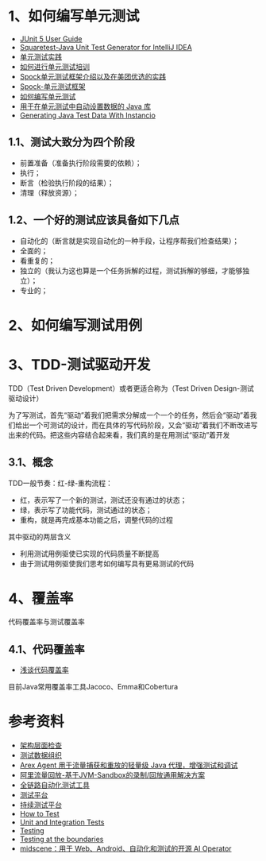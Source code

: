 # 1、如何编写单元测试

- [JUnit 5 User Guide](https://junit.org/junit5/docs/current/user-guide/)
- [Squaretest-Java Unit Test Generator for IntelliJ IDEA](https://squaretest.com/)
- [单元测试实践](https://superproxy.github.io/docs/unit_test/index.html)
- [如何进行单元测试培训](https://mp.weixin.qq.com/s/wzGxqNv58Zig9_Izi3VhDg)
- [Spock单元测试框架介绍以及在美团优选的实践](https://tech.meituan.com/2021/08/06/spock-practice-in-meituan.html)
- [Spock-单元测试框架](https://spockframework.org/)
- [如何编写单元测试](https://developer.aliyun.com/article/783992)
- [用于在单元测试中自动设置数据的 Java 库](https://www.instancio.org/)
- [Generating Java Test Data With Instancio](https://rieckpil.de/generating-java-test-data-with-instancio/)

## 1.1、测试大致分为四个阶段

- 前置准备（准备执行阶段需要的依赖）；
- 执行；
- 断言（检验执行阶段的结果）；
- 清理（释放资源）；

## 1.2、一个好的测试应该具备如下几点

- 自动化的（断言就是实现自动化的一种手段，让程序帮我们检查结果）；
- 全面的；
- 看重复的；
- 独立的（我认为这也算是一个任务拆解的过程，测试拆解的够细，才能够独立）；
- 专业的；

# 2、如何编写测试用例

# 3、TDD-测试驱动开发

TDD（Test Driven Development）或者更适合称为（Test Driven Design-测试驱动设计）

为了写测试，首先“驱动”着我们把需求分解成一个一个的任务，然后会“驱动”着我们给出一个可测试的设计，而在具体的写代码阶段，又会“驱动”着我们不断改进写出来的代码。把这些内容结合起来看，我们真的是在用测试“驱动”着开发

## 3.1、概念

TDD一般节奏：红-绿-重构流程：
- 红，表示写了一个新的测试，测试还没有通过的状态；
- 绿，表示写了功能代码，测试通过的状态；
- 重构，就是再完成基本功能之后，调整代码的过程

其中驱动的两层含义
- 利用测试用例驱使已实现的代码质量不断提高
- 由于测试用例驱使我们思考如何编写具有更易测试的代码

# 4、覆盖率

代码覆盖率与测试覆盖率

## 4.1、代码覆盖率

- [浅谈代码覆盖率](https://tech.youzan.com/code-coverage/)

目前Java常用覆盖率工具Jacoco、Emma和Cobertura



# 参考资料

- [架构层面检查](https://www.archunit.org/)
- [测试数据组织](https://github.com/dreamhead/object-bot)
- [Arex Agent 用于流量捕获和重放的轻量级 Java 代理，增强测试和调试](https://github.com/arextest/arex-agent-java)
- [阿里流量回放-基于JVM-Sandbox的录制/回放通用解决方案](https://github.com/alibaba/jvm-sandbox-repeater)
- [全链路自动化测试工具](https://gitee.com/chejiangyi/lmc-autotest)
- [测试平台](https://gitee.com/seagull1985/LuckyFrameWeb)
- [持续测试平台](https://gitee.com/fit2cloud-feizhiyun/MeterSphere)
- [How to Test]( https://matklad.github.io/2021/05/31/how-to-test.html)
- [Unit and Integration Tests]( https://matklad.github.io/2022/07/04/unit-and-integration-tests.html)
- [Testing]( https://www.scattered-thoughts.net/writing/testing/)
- [Testing at the boundaries]( https://www.tedinski.com/2019/03/19/testing-at-the-boundaries.html)
- [midscene：用于 Web、Android、自动化和测试的开源 AI Operator](https://github.com/web-infra-dev/midscene)
